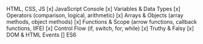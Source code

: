 HTML, CSS, JS
[x] JavaScript Console
[x] Variables & Data Types
[x] Operators (comparison, logical, arithmetic)
[x] Arrays & Objects (array methods, object methods)
[x] Functions & Scope (arrow functions, callback functions, IIFE)
[x] Control Flow (if, switch, for, while)
[x] Truthy & Falsy
[x] DOM & HTML Events
[] ES6
